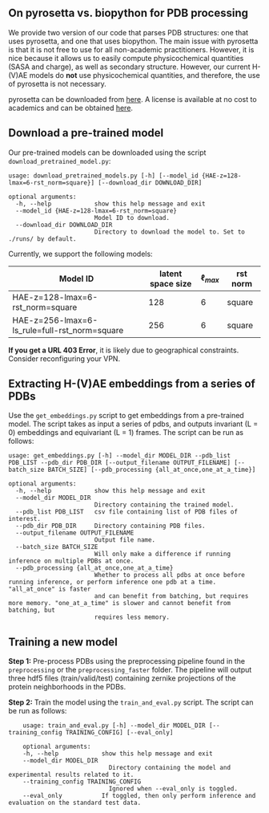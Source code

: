
## On pyrosetta vs. biopython for PDB processing

We provide two version of our code that parses PDB structures: one that uses pyrosetta, and one that uses biopython. The main issue with pyrosetta is that it is not free to use for all non-academic practitioners. However, it is nice because it allows us to easily compute physicochemical quantities (SASA and charge), as well as secondary structure. However, our current H-(V)AE models do **not** use physicochemical quantities, and therefore, the use of pyrosetta is not necessary.

pyrosetta can be downloaded from [here](https://www.pyrosetta.org/downloads#h.6vttn15ac69d). A license is available at no cost to academics and can be obtained [here](https://www.pyrosetta.org/home/licensing-pyrosetta).


## Download a pre-trained model

Our pre-trained models can be downloaded using the script `download_pretrained_model.py`:

```
usage: download_pretrained_models.py [-h] [--model_id {HAE-z=128-lmax=6-rst_norm=square}] [--download_dir DOWNLOAD_DIR]

optional arguments:
  -h, --help            show this help message and exit
  --model_id {HAE-z=128-lmax=6-rst_norm=square}
                        Model ID to download.
  --download_dir DOWNLOAD_DIR
                        Directory to download the model to. Set to ./runs/ by default.
```

Currently, we support the following models:

| Model ID | latent space size | $\ell_{max}$ | rst norm |
| --- | --- | --- | --- |
| HAE-z=128-lmax=6-rst_norm=square | 128 | 6 | square |
| HAE-z=256-lmax=6-ls_rule=full-rst_norm=square | 256 | 6 | square |

**If you get a URL 403 Error**, it is likely due to geographical constraints. Consider reconfiguring your VPN.


## Extracting H-(V)AE embeddings from a series of PDBs

Use the `get_embeddings.py` script to get embeddings from a pre-trained model.
The script takes as input a series of pdbs, and outputs invariant (L = 0) embeddings and equivariant (L = 1) frames.
The script can be run as follows:

```
usage: get_embeddings.py [-h] --model_dir MODEL_DIR --pdb_list PDB_LIST --pdb_dir PDB_DIR [--output_filename OUTPUT_FILENAME] [--batch_size BATCH_SIZE] [--pdb_processing {all_at_once,one_at_a_time}]

optional arguments:
  -h, --help            show this help message and exit
  --model_dir MODEL_DIR
                        Directory containing the trained model.
  --pdb_list PDB_LIST   csv file containing list of PDB files of interest.
  --pdb_dir PDB_DIR     Directory containing PDB files.
  --output_filename OUTPUT_FILENAME
                        Output file name.
  --batch_size BATCH_SIZE
                        Will only make a difference if running inference on multiple PDBs at once.
  --pdb_processing {all_at_once,one_at_a_time}
                        Whether to process all pdbs at once before running inference, or perform inference one pdb at a time. "all_at_once" is faster
                        and can benefit from batching, but requires more memory. "one_at_a_time" is slower and cannot benefit from batching, but
                        requires less memory.
```

## Training a new model

**Step 1:** Pre-process PDBs using the preprocessing pipeline found in the `preprocessing` or the `preprocessing_faster` folder.
The pipeline will output three hdf5 files (train/valid/test) containing zernike projections of
the protein neighborhoods in the PDBs.

**Step 2:** Train the model using the `train_and_eval.py` script. The script can be run as follows:

```
    usage: train_and_eval.py [-h] --model_dir MODEL_DIR [--training_config TRAINING_CONFIG] [--eval_only]

    optional arguments:
    -h, --help            show this help message and exit
    --model_dir MODEL_DIR
                            Directory containing the model and experimental results related to it.
    --training_config TRAINING_CONFIG
                            Ignored when --eval_only is toggled.
    --eval_only           If toggled, then only perform inference and evaluation on the standard test data.
```


